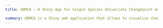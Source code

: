 ```yaml
---
title: UDMCA – A Shiny App for Single Species Univariate Changepoint Analysis

summary: UDMCA is a Shiny web application that allows to visualize changepoints by using Bayesian changepoint techniques implemented in ‘changepoint’, ‘breakpoint’, ‘cumSeg’ and ‘bcp’. To carry out these analyses users simply need to click the buttons that create the input files required, execute the software and process the output to generate tables of values and plots with the results. User can use four Bayesian changepoint methods to identify the significant changes of the abundance level using raw data (abundance/occurrence). Still these techniques allow to detect changepoints for a single location (univariate scenario). Therefore, the data entered by users are considered as a single location data when analyse changepoints. You can access the Github repository to follow the installation instructions from [Github](https://github.com/uwijewardhana/PPMCA/).
---
```

